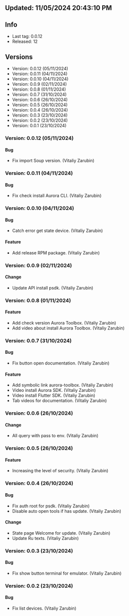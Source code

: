 ## Updated: 11/05/2024 20:43:10 PM

## Info

- Last tag: 0.0.12
- Released: 12

## Versions
- Version: 0.0.12 (05/11/2024)
- Version: 0.0.11 (04/11/2024)
- Version: 0.0.10 (04/11/2024)
- Version: 0.0.9 (02/11/2024)
- Version: 0.0.8 (01/11/2024)
- Version: 0.0.7 (31/10/2024)
- Version: 0.0.6 (26/10/2024)
- Version: 0.0.5 (26/10/2024)
- Version: 0.0.4 (26/10/2024)
- Version: 0.0.3 (23/10/2024)
- Version: 0.0.2 (23/10/2024)
- Version: 0.0.1 (23/10/2024)

### Version: 0.0.12 (05/11/2024)

#### Bug

- Fix import Soup version. (Vitaliy Zarubin)

### Version: 0.0.11 (04/11/2024)

#### Bug

- Fix check install Aurora CLI. (Vitaliy Zarubin)

### Version: 0.0.10 (04/11/2024)

#### Bug

- Catch error get state device. (Vitaliy Zarubin)

#### Feature

- Add release RPM package. (Vitaliy Zarubin)

### Version: 0.0.9 (02/11/2024)

#### Change

- Update API install psdk. (Vitaliy Zarubin)

### Version: 0.0.8 (01/11/2024)

#### Feature

- Add check version Aurora Toolbox. (Vitaliy Zarubin)
- Add video about install Aurora Toolbox. (Vitaliy Zarubin)

### Version: 0.0.7 (31/10/2024)

#### Bug

- Fix button open documentation. (Vitaliy Zarubin)

#### Feature

- Add symbolic link aurora-toolbox. (Vitaliy Zarubin)
- Video install Aurora SDK. (Vitaliy Zarubin)
- Video install Flutter SDK. (Vitaliy Zarubin)
- Tab videos for documentation. (Vitaliy Zarubin)

### Version: 0.0.6 (26/10/2024)

#### Change

- All query with pass to env. (Vitaliy Zarubin)

### Version: 0.0.5 (26/10/2024)

#### Feature

- Increasing the level of security. (Vitaliy Zarubin)

### Version: 0.0.4 (26/10/2024)

#### Bug

- Fix auth root for psdk. (Vitaliy Zarubin)
- Disable auto open tools if has update. (Vitaliy Zarubin)

#### Change

- State page Welcome for update. (Vitaliy Zarubin)
- Update Ru texts. (Vitaliy Zarubin)

### Version: 0.0.3 (23/10/2024)

#### Bug

- Fix show button terminal for emulator. (Vitaliy Zarubin)

### Version: 0.0.2 (23/10/2024)

#### Bug

- Fix list devices. (Vitaliy Zarubin)
